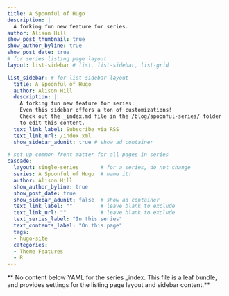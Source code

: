 ```yaml
---
title: A Spoonful of Hugo
description: |
  A forking fun new feature for series.
author: Alison Hill
show_post_thumbnail: true
show_author_byline: true
show_post_date: true
# for series listing page layout
layout: list-sidebar # list, list-sidebar, list-grid

list_sidebar: # for list-sidebar layout
  title: A Spoonful of Hugo
  author: Alison Hill
  description: |
    A forking fun new feature for series. 
    Even this sidebar offers a ton of customizations!
    Check out the _index.md file in the /blog/spoonful-series/ folder 
    to edit this content.
  text_link_label: Subscribe via RSS
  text_link_url: /index.xml
  show_sidebar_adunit: true # show ad container

# set up common front matter for all pages in series
cascade:
  layout: single-series       # for a series, do not change
  series: A Spoonful of Hugo  # name it!
  author: Alison Hill        
  show_author_byline: true
  show_post_date: true
  show_sidebar_adunit: false  # show ad container
  text_link_label: ""         # leave blank to exclude
  text_link_url: ""           # leave blank to exclude
  text_series_label: "In this series" 
  text_contents_label: "On this page" 
  tags:
  - hugo-site
  categories:
  - Theme Features
  - R
---
```


** No content below YAML for the series _index. This file is a leaf bundle, and provides settings for the listing page layout and sidebar content.**